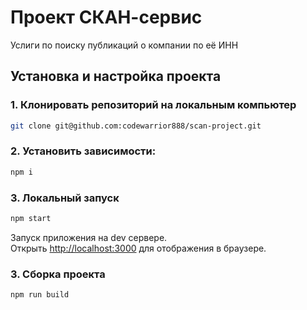 # Проект СКАН-сервис

Услиги по поиску публикаций о компании по её ИНН

## Установка и настройка проекта

### 1. Клонировать репозиторий на локальным компьютер
```bash
git clone git@github.com:codewarrior888/scan-project.git
```

### 2. Установить зависимости:
```bash
npm i
```

### 3. Локальный запуск
```bash
npm start
```
Запуск приложения на dev сервере.\
Открыть [http://localhost:3000](http://localhost:3000) для отображения в браузере.

### 3. Сборка проекта
```bash
npm run build
```
